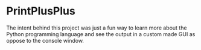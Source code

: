 # PrintPlusPlus
The intent behind this project was just a fun way to learn more about the Python programming language and see the output in a custom made GUI as oppose to the console window.